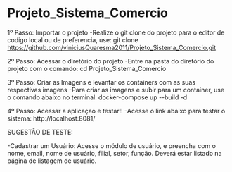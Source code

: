 # Projeto_Sistema_Comercio

1º Passo: Importar o projeto 
-Realize o git clone do projeto para o editor de codigo local ou de preferencia, use:
git clone https://github.com/viniciusQuaresma2011/Projeto_Sistema_Comercio.git

2º Passo: Acessar o diretório do projeto
-Entre na pasta do diretório do projeto com o comando:
cd Projeto_Sistema_Comercio

3º Passo: Criar as Imagens e levantar os containers com as suas respectivas imagens
-Para criar as imagens e subir para um container, use o comando abaixo no terminal:
docker-compose up --build -d

4º Passo: Acessar a aplicaçao e testar!!
-Acesse o link abaixo para testar o sistema:
http://localhost:8081/

SUGESTÃO DE TESTE:

-Cadastrar um Usuário: Acesse o módulo de usuário, e preencha com o nome, email, nome de usuário, filial, setor, função. Deverá estar listado na página de listagem de usuário.
